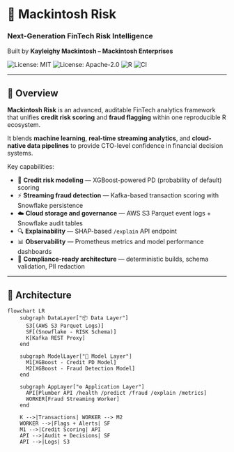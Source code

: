 # 🧠 Mackintosh Risk

### **Next-Generation FinTech Risk Intelligence**
Built by **Kayleighy Mackintosh – Mackintosh Enterprises**

![License: MIT](https://img.shields.io/badge/License-MIT-blue.svg)
![License: Apache-2.0](https://img.shields.io/badge/License-Apache--2.0-green.svg)
![R](https://img.shields.io/badge/Made%20with-R-276DC3.svg)
![CI](https://github.com/MackintoshEnterprises/mackintosh-risk/actions/workflows/ci.yml/badge.svg)

---

## 🧩 Overview

**Mackintosh Risk** is an advanced, auditable FinTech analytics framework that unifies **credit risk scoring** and **fraud flagging** within one reproducible R ecosystem.

It blends **machine learning**, **real-time streaming analytics**, and **cloud-native data pipelines** to provide CTO-level confidence in financial decision systems.

Key capabilities:
- 🚀 **Credit risk modeling** — XGBoost-powered PD (probability of default) scoring  
- ⚡ **Streaming fraud detection** — Kafka-based transaction scoring with Snowflake persistence  
- ☁️ **Cloud storage and governance** — AWS S3 Parquet event logs + Snowflake audit tables  
- 🔍 **Explainability** — SHAP-based `/explain` API endpoint  
- 📊 **Observability** — Prometheus metrics and model performance dashboards  
- 🧱 **Compliance-ready architecture** — deterministic builds, schema validation, PII redaction  

---

## 🧠 Architecture

```mermaid
flowchart LR
    subgraph DataLayer["📦 Data Layer"]
      S3[(AWS S3 Parquet Logs)]
      SF[(Snowflake - RISK Schema)]
      K[Kafka REST Proxy]
    end

    subgraph ModelLayer["🧮 Model Layer"]
      M1[XGBoost - Credit PD Model]
      M2[XGBoost - Fraud Detection Model]
    end

    subgraph AppLayer["⚙️ Application Layer"]
      API[Plumber API /health /predict /fraud /explain /metrics]
      WORKER[Fraud Streaming Worker]
    end

    K -->|Transactions| WORKER --> M2
    WORKER -->|Flags + Alerts| SF
    M1 -->|Credit Scoring| API
    API -->|Audit + Decisions| SF
    API -->|Logs| S3
